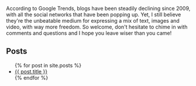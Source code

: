 According to Google Trends, blogs have been steadily declining since 2009, with all the social networks that have been popping up. Yet, I still believe they're the unbeatable medium for expressing a mix of text, images and video, with way more freedom. So welcome, don't hesitate to chime in with comments and questions and I hope you leave wiser than you came!

## Posts

<ul>
  {% for post in site.posts %}
    <li>
      <a href="{{ post.url }}">{{ post.title }}</a>
    </li>
  {% endfor %}
</ul>
